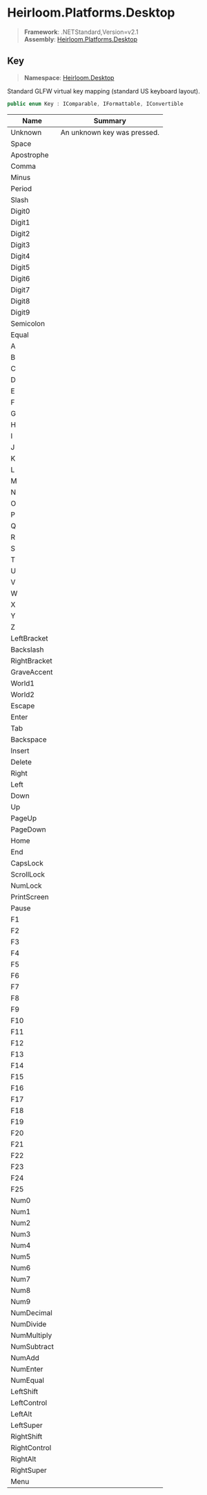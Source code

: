 # Heirloom.Platforms.Desktop

> **Framework**: .NETStandard,Version=v2.1  
> **Assembly**: [Heirloom.Platforms.Desktop][0]  

## Key

> **Namespace**: [Heirloom.Desktop][0]  

Standard GLFW virtual key mapping (standard US keyboard layout).

```cs
public enum Key : IComparable, IFormattable, IConvertible
```

| Name         | Summary                     |
|--------------|-----------------------------|
| Unknown      | An unknown key was pressed. |
| Space        |                             |
| Apostrophe   |                             |
| Comma        |                             |
| Minus        |                             |
| Period       |                             |
| Slash        |                             |
| Digit0       |                             |
| Digit1       |                             |
| Digit2       |                             |
| Digit3       |                             |
| Digit4       |                             |
| Digit5       |                             |
| Digit6       |                             |
| Digit7       |                             |
| Digit8       |                             |
| Digit9       |                             |
| Semicolon    |                             |
| Equal        |                             |
| A            |                             |
| B            |                             |
| C            |                             |
| D            |                             |
| E            |                             |
| F            |                             |
| G            |                             |
| H            |                             |
| I            |                             |
| J            |                             |
| K            |                             |
| L            |                             |
| M            |                             |
| N            |                             |
| O            |                             |
| P            |                             |
| Q            |                             |
| R            |                             |
| S            |                             |
| T            |                             |
| U            |                             |
| V            |                             |
| W            |                             |
| X            |                             |
| Y            |                             |
| Z            |                             |
| LeftBracket  |                             |
| Backslash    |                             |
| RightBracket |                             |
| GraveAccent  |                             |
| World1       |                             |
| World2       |                             |
| Escape       |                             |
| Enter        |                             |
| Tab          |                             |
| Backspace    |                             |
| Insert       |                             |
| Delete       |                             |
| Right        |                             |
| Left         |                             |
| Down         |                             |
| Up           |                             |
| PageUp       |                             |
| PageDown     |                             |
| Home         |                             |
| End          |                             |
| CapsLock     |                             |
| ScrollLock   |                             |
| NumLock      |                             |
| PrintScreen  |                             |
| Pause        |                             |
| F1           |                             |
| F2           |                             |
| F3           |                             |
| F4           |                             |
| F5           |                             |
| F6           |                             |
| F7           |                             |
| F8           |                             |
| F9           |                             |
| F10          |                             |
| F11          |                             |
| F12          |                             |
| F13          |                             |
| F14          |                             |
| F15          |                             |
| F16          |                             |
| F17          |                             |
| F18          |                             |
| F19          |                             |
| F20          |                             |
| F21          |                             |
| F22          |                             |
| F23          |                             |
| F24          |                             |
| F25          |                             |
| Num0         |                             |
| Num1         |                             |
| Num2         |                             |
| Num3         |                             |
| Num4         |                             |
| Num5         |                             |
| Num6         |                             |
| Num7         |                             |
| Num8         |                             |
| Num9         |                             |
| NumDecimal   |                             |
| NumDivide    |                             |
| NumMultiply  |                             |
| NumSubtract  |                             |
| NumAdd       |                             |
| NumEnter     |                             |
| NumEqual     |                             |
| LeftShift    |                             |
| LeftControl  |                             |
| LeftAlt      |                             |
| LeftSuper    |                             |
| RightShift   |                             |
| RightControl |                             |
| RightAlt     |                             |
| RightSuper   |                             |
| Menu         |                             |

[0]: ../../Heirloom.Platforms.Desktop.md
